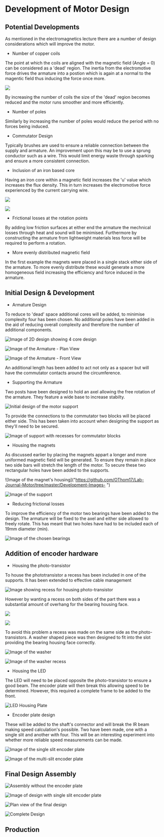 # Development of Motor Design

## Potential Developments

As mentioned in the electromagnetics lecture there are a number of design considerations which will improve the motor. 

- Number of copper coils

The point at which the coils are aligned with the magnetic field (Angle = 0) can be considered as a 'dead' region. The inertia from the electromotive force drives the armature into a postion which is again at a normal to the magentic field thus inducing the force once more. 

![]("https://github.com/OThom17/Lab-Journal-Motor/blob/master/Development-Images/Arm.png")

By increasing the number of coils the size of the 'dead' region becomes reduced and the motor runs smoother and more efficiently. 

- Number of poles

Similarly by increasing the number of poles would reduce the period with no forces being induced.

- Commutator Design

Typically brushes are used to ensure a reliable connection between the supply and armature. An improvement upon this may be to use a sprung conductor such as a wire. This would limit energy waste through sparking and ensure a more consistent connection.


- Inclusion of an iron based core

Having an iron core within a magnetic field increases the 'u' value which increases the flux density. This in turn increases the electromotive force experienced by the current carrying wire.

![]("https://github.com/OThom17/Lab-Journal-Motor/blob/master/Development-Images/F%3DBIL.png")

![]("https://github.com/OThom17/Lab-Journal-Motor/blob/master/Development-Images/Mew.png")



- Frictional losses at the rotation points

By adding low friction surfaces at either end the armature the mechnical losses through heat and sound will be minimised. Furthermore by constructing the armature from lightweight materials less force will be required to perform a rotation.

- More evenly distributed magnetic field

In the first example the magnets were placed in a single stack either side of the armature. To more evenly distribute these would generate a more homogeneous field increasing the efficiency and force induced in the armature. 



## Initial Design & Development

- Armature Design

To reduce to 'dead' space additional cores will be added, to minimise complexity four has been chosen. No additional poles have been added in the aid of reducing overall complexity and therefore the number of additional components.

![Image of 2D design showing 4 core design]("https://github.com/OThom17/Lab-Journal-Motor/blob/master/Development-Images/Motor-2D.JPG")

![Image of the Armature - Plan View]("https://github.com/OThom17/Lab-Journal-Motor/blob/master/Development-Images/Armature-Plan.JPG")

![Image of the Armature - Front View]("https://github.com/OThom17/Lab-Journal-Motor/blob/master/Development-Images/Armature-Front.JPG")

An additional length has been added to act not only as a spacer but will have the commutator contacts around the circumference.

- Supporting the Armature

Two posts have been designed to hold an axel allowing the free rotation of the armature. They feature a wide base to increase stabilty.

![Initial design of the motor support]("https://github.com/OThom17/Lab-Journal-Motor/blob/master/Development-Images/Support-Front.JPG")

To provide the connections to the commutator two blocks will be placed either side. This has been taken into account when designing the support as they'll need to be secured.

![Image of support with recesses for commutator blocks]("https://github.com/OThom17/Lab-Journal-Motor/blob/master/Development-Images/Support-wCommutator.JPG")

- Housing the magnets

As discussed earlier by placing the magnets appart a longer and more uniformed magnetic field will be generated. To ensure they remain in place two side bars will stretch the length of the motor. To secure these two rectangular holes have been added to the supports. 

![Image of the magnet's housing]("https://github.com/OThom17/Lab-Journal-Motor/tree/master/Development-Images- ")

![Image of the support]("https://github.com/OThom17/Lab-Journal-Motor/blob/master/Development-Images/Support-Front-Mag.JPG")

- Reducing frictional losses

To improve the efficiency of the motor two bearings have been added to the design. The armature will be fixed to the axel and either side allowed to freely rotate. This has meant that two holes have had to be included each of 19mm diameter (min).

![Image of the chosen bearings]("https://github.com/OThom17/Lab-Journal-Motor/blob/master/Development-Images/IMG_20171011_094336.jpg")

## Addition of encoder hardware

- Housing the photo-transistor

To house the phototransistor a recess has been included in one of the supports. It has been extended to effective cable management

![Image showing recess for housing photo-transistor]("https://github.com/OThom17/Lab-Journal-Motor/blob/master/Development-Images/Support-Front-Encoder.JPG") 

However by wanting a recess on both sides of the part there was a substantial amount of overhang for the bearing housing face. 

![]("https://github.com/OThom17/Lab-Journal-Motor/blob/master/Development-Images/Overhand.JPG") 

![]("https://github.com/OThom17/Lab-Journal-Motor/blob/master/Development-Images/Overhang-Other.JPG")

To avoid this problem a recess was made on the same side as the photo-transistors. A washer shaped piece was then designed to fit into the slot providing the bearing housing face correctly.

![Image of the washer]("https://github.com/OThom17/Lab-Journal-Motor/blob/master/Development-Images/Bearing-Washer.JPG")

![Image of the washer recess]("https://github.com/OThom17/Lab-Journal-Motor/blob/master/Development-Images/Encoder.JPG")

- Housing the LED

The LED will need to be placed opposite the photo-transistor to ensure a good beam. The encoder plate will then break this allowing speed to be determined. However, this required a complete frame to be added to the front.

![LED Housing Plate]("https://github.com/OThom17/Lab-Journal-Motor/blob/master/Development-Images/Assembly-Encoder-Holder.JPG")



- Encoder plate design

These will be added to the shaft's connector and will break the IR beam making speed calculation's possible. Two have been made, one with a single slit and another with four. This will be an interesting experiment into whether more reliable speed measurements can be made. 

![Image of the single slit encoder plate]("")

![Image of the multi-slit encoder plate]("")

## Final Design Assembly


![Assembly without the encoder plate]("https://github.com/OThom17/Lab-Journal-Motor/blob/master/Development-Images/Assembly-w-encoder.JPG")

![Image of design with single slit encoder plate]("https://github.com/OThom17/Lab-Journal-Motor/blob/master/Development-Images/Assembly-Endoderplate.JPG")

![Plan view of the final design]("https://github.com/OThom17/Lab-Journal-Motor/blob/master/Development-Images/Assembly-Plan.JPG")

![Complete Design]("https://github.com/OThom17/Lab-Journal-Motor/blob/master/Development-Images/Assembly-Encoder-Holder.JPG")


## Production 















